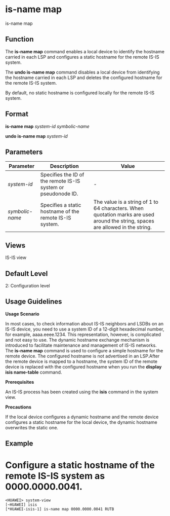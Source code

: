 is-name map
===========

is-name map

Function
--------



The **is-name map** command enables a local device to identify the hostname carried in each LSP and configures a static hostname for the remote IS-IS system.

The **undo is-name map** command disables a local device from identifying the hostname carried in each LSP and deletes the configured hostname for the remote IS-IS system.



By default, no static hostname is configured locally for the remote IS-IS system.


Format
------

**is-name map** *system-id* *symbolic-name*

**undo is-name map** *system-id*


Parameters
----------

| Parameter | Description | Value |
| --- | --- | --- |
| *system-id* | Specifies the ID of the remote IS-IS system or pseudonode ID. | - |
| *symbolic-name* | Specifies a static hostname of the remote IS-IS system. | The value is a string of 1 to 64 characters. When quotation marks are used around the string, spaces are allowed in the string. |



Views
-----

IS-IS view


Default Level
-------------

2: Configuration level


Usage Guidelines
----------------

**Usage Scenario**

In most cases, to check information about IS-IS neighbors and LSDBs on an IS-IS device, you need to use a system ID of a 12-digit hexadecimal number, for example, aaaa.eeee.1234. This representation, however, is complicated and not easy to use. The dynamic hostname exchange mechanism is introduced to facilitate maintenance and management of IS-IS networks. The **is-name map** command is used to configure a simple hostname for the remote device. The configured hostname is not advertised in an LSP.After the remote device is mapped to a hostname, the system ID of the remote device is replaced with the configured hostname when you run the **display isis name-table** command.

**Prerequisites**

An IS-IS process has been created using the **isis** command in the system view.

**Precautions**

If the local device configures a dynamic hostname and the remote device configures a static hostname for the local device, the dynamic hostname overwrites the static one.


Example
-------

# Configure a static hostname of the remote IS-IS system as 0000.0000.0041.
```
<HUAWEI> system-view
[~HUAWEI] isis
[*HUAWEI-isis-1] is-name map 0000.0000.0041 RUTB

```